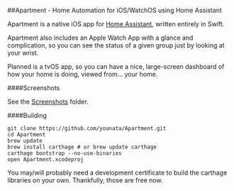 ##Apartment - Home Automation for iOS/WatchOS using Home Assistant

Apartment is a native iOS app for [Home Assistant](https://home-assistant.io/), written entirely in Swift.

Apartment also includes an Apple Watch App with a glance and complication, so you can see the status of a given group just by looking at your wrist.

Planned is a tvOS app, so you can have a nice, large-screen dashboard of how your home is doing, viewed from... your home.

####Screenshots

See the [Screenshots](screenshots) folder.

####Building

```
git clone https://github.com/younata/Apartment.git
cd Apartment
brew update
brew install carthage # or brew update carthage
carthage bootstrap --no-use-binaries
open Apartment.xcodeproj
```

You may/will probably need a development certificate to build the carthage libraries on your own. Thankfully, those are free now.
